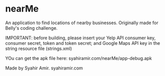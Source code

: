 # nearMe
An application to find locations of nearby businesses. Originally made for Belly's coding challenge.

IMPORTANT: before building, please insert your Yelp API consumer key, consumer secret, token and token secret; and Google Maps API key in the string resource file (strings.xml)

YOu can get the apk file here: syahiramir.com/nearMe/app-debug.apk


Made by Syahir Amir.
syahiramir.com
